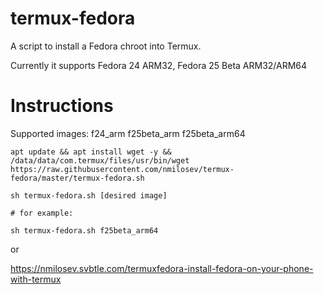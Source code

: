 # termux-fedora
A script to install a Fedora chroot into Termux.

Currently it supports Fedora 24 ARM32, Fedora 25 Beta ARM32/ARM64

# Instructions

Supported images:
f24_arm
f25beta_arm
f25beta_arm64


```
apt update && apt install wget -y && /data/data/com.termux/files/usr/bin/wget https://raw.githubusercontent.com/nmilosev/termux-fedora/master/termux-fedora.sh

sh termux-fedora.sh [desired image]

# for example:

sh termux-fedora.sh f25beta_arm64

```

or

https://nmilosev.svbtle.com/termuxfedora-install-fedora-on-your-phone-with-termux
